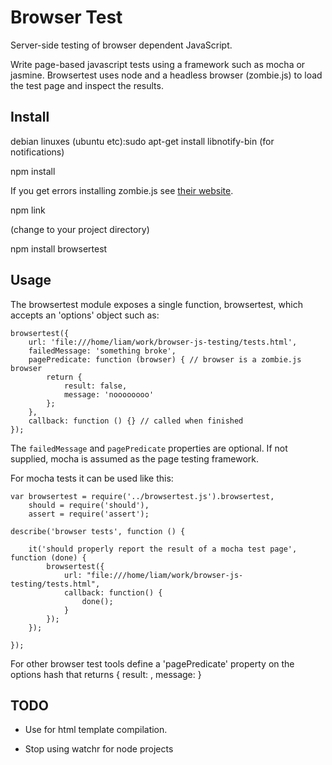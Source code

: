 Browser Test
========

Server-side testing of browser dependent JavaScript. 

Write page-based javascript tests using a framework such as mocha or jasmine. Browsertest uses node and a headless browser (zombie.js) to load the test page and inspect the results. 

Install
-------

debian linuxes (ubuntu etc):sudo apt-get install libnotify-bin (for notifications)

npm install 

If you get errors installing zombie.js see [their website](http://zombie.labnotes.org/).

npm link

(change to your project directory)

npm install browsertest

Usage
-----

The browsertest module exposes a single function, browsertest, which accepts an 'options' object such as:

    browsertest({
    	url: 'file:///home/liam/work/browser-js-testing/tests.html',
    	failedMessage: 'something broke',
    	pagePredicate: function (browser) { // browser is a zombie.js browser
    		return { 
    			result: false, 
    			message: 'noooooooo'
    		};
    	},
    	callback: function () {} // called when finished
    });

The `failedMessage` and `pagePredicate` properties are optional. If not supplied, mocha is assumed as the page testing framework. 

For mocha tests it can be used like this:

    var browsertest = require('../browsertest.js').browsertest,
    	should = require('should'),
    	assert = require('assert');
    
    describe('browser tests', function () {
    
    	it('should properly report the result of a mocha test page', function (done) {
    		browsertest({
    			url: "file:///home/liam/work/browser-js-testing/tests.html",
    			callback: function() { 
    				done();
    			}
    		});
    	});
    
    });

For other browser test tools define a 'pagePredicate' property on the options hash that returns { result: <bool>, message: <string> }

TODO
----

* Use for html template compilation. 

* Stop using watchr for node projects
